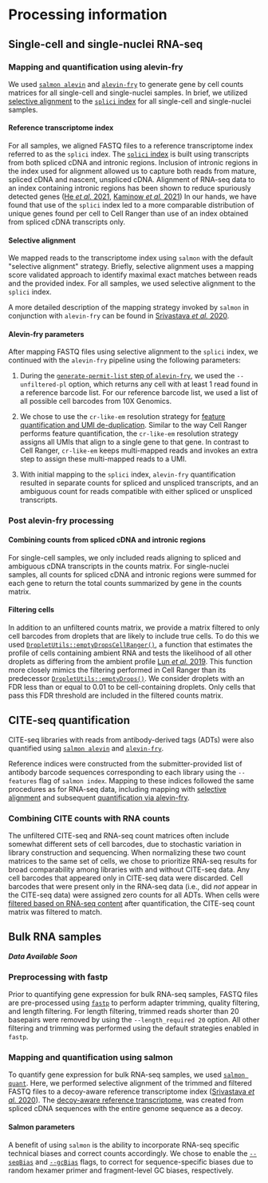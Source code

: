 # Processing information

## Single-cell and single-nuclei RNA-seq

### Mapping and quantification using alevin-fry

We used [`salmon alevin`](https://salmon.readthedocs.io/en/latest/alevin.html) and [`alevin-fry`](https://alevin-fry.readthedocs.io/en/latest/) to generate gene by cell counts matrices for all single-cell and single-nuclei samples.
In brief, we utilized [selective alignment](#selective-alignment) to the [`splici` index](#reference-transcriptome-index) for all single-cell and single-nuclei samples. 

#### Reference transcriptome index

For all samples, we aligned FASTQ files to a reference transcriptome index referred to as the `splici` index.
The [`splici` index](https://combine-lab.github.io/alevin-fry-tutorials/2021/improving-txome-specificity/) is built using transcripts from both spliced cDNA and intronic regions.
Inclusion of intronic regions in the index used for alignment allowed us to capture both reads from mature, spliced cDNA and nascent, unspliced cDNA. 
Alignment of RNA-seq data to an index containing intronic regions has been shown to reduce spuriously detected genes ([He _et al._ 2021](https://doi.org/10.1101/2021.06.29.450377), [Kaminow _et al._ 2021](https://www.biorxiv.org/content/10.1101/2021.05.05.442755v1.full#sec-5))
In our hands, we have found that use of the `splici` index led to a more comparable distribution of unique genes found per cell to Cell Ranger than use of an index obtained from spliced cDNA transcripts only. 

#### Selective alignment

We mapped reads to the transcriptome index using `salmon` with the default "selective alignment" strategy. 
Briefly, selective alignment uses a mapping score validated approach to identify maximal exact matches between reads and the provided index. 
For all samples, we used selective alignment to the `splici` index. 

A more detailed description of the mapping strategy invoked by `salmon` in conjunction with `alevin-fry` can be found in [Srivastava _et al._ 2020](https://doi.org/10.1186/s13059-020-02151-8).

#### Alevin-fry parameters 

After mapping FASTQ files using selective alignment to the `splici` index, we continued with the `alevin-fry` pipeline using the following parameters: 

1. During the [`generate-permit-list` step of `alevin-fry`](https://alevin-fry.readthedocs.io/en/latest/generate_permit_list.html), we used the `--unfiltered-pl` option, which returns any cell with at least 1 read found in a reference barcode list. 
For our reference barcode list, we used a list of all possible cell barcodes from 10X Genomics.

2. We chose to use the `cr-like-em` resolution strategy for [feature quantification and UMI de-duplication](https://alevin-fry.readthedocs.io/en/latest/quant.html). 
Similar to the way Cell Ranger performs feature quantification, the `cr-like-em` resolution strategy assigns all UMIs that align to a single gene to that gene.
In contrast to Cell Ranger, `cr-like-em` keeps multi-mapped reads and invokes an extra step to assign these multi-mapped reads to a UMI.

3. With initial mapping to the `splici` index, `alevin-fry` quantification resulted in separate counts for spliced and unspliced transcripts, and an ambiguous count for reads compatible with either spliced or unspliced transcripts.

### Post alevin-fry processing

#### Combining counts from spliced cDNA and intronic regions

For single-cell samples, we only included reads aligning to spliced and ambiguous cDNA transcripts in the counts matrix. 
For single-nuclei samples, all counts for spliced cDNA and intronic regions were summed for each gene to return the total counts summarized by gene in the counts matrix. 

#### Filtering cells

In addition to an unfiltered counts matrix, we provide a matrix filtered to only cell barcodes from droplets that are likely to include true cells.
To do this we used [`DropletUtils::emptyDropsCellRanger()`](https://rdrr.io/github/MarioniLab/DropletUtils/man/emptyDropsCellRanger.html), a function that estimates the profile of cells containing ambient RNA and tests the likelihood of all other droplets as differing from the ambient profile [Lun _et al._ 2019](https://doi.org/10.1186/s13059-019-1662-y). 
This function more closely mimics the filtering performed in Cell Ranger than its predecessor [`DropletUtils::emptyDrops()`](https://www.bioconductor.org/packages/devel/bioc/vignettes/DropletUtils/inst/doc/DropletUtils.html#detecting-empty-droplets). 
We consider droplets with an FDR less than or equal to 0.01 to be cell-containing droplets. 
Only cells that pass this FDR threshold are included in the filtered counts matrix.

## CITE-seq quantification

CITE-seq libraries with reads from antibody-derived tags (ADTs) were also quantified using  [`salmon alevin`](https://salmon.readthedocs.io/en/latest/alevin.html) and [`alevin-fry`](https://alevin-fry.readthedocs.io/en/latest/).

Reference indices were constructed from the submitter-provided list of antibody barcode sequences corresponding to each library using the `--features` flag of `salmon index`.
Mapping to these indices followed the same procedures as for RNA-seq data, including mapping with [selective alignment](#selective-alignment) and subsequent [quantification via alevin-fry](#alevin-fry-parameters).

### Combining CITE counts with RNA counts

The unfiltered CITE-seq and RNA-seq count matrices often include somewhat different sets of cell barcodes, due to stochastic variation in library construction and sequencing.
When normalizing these two count matrices to the same set of cells, we chose to prioritize RNA-seq results for broad comparability among libraries with and without CITE-seq data. 
Any cell barcodes that appeared only in CITE-seq data were discarded.
Cell barcodes that were present only in the RNA-seq data (i.e., did _not_ appear in the CITE-seq data) were assigned zero counts for all ADTs. 
When cells were [filtered based on RNA-seq content](#filtering-cells) after quantification, the CITE-seq count matrix was filtered to match.

## Bulk RNA samples 

**_Data Available Soon_**

### Preprocessing with fastp

Prior to quantifying gene expression for bulk RNA-seq samples, FASTQ files are pre-processed using [`fastp`](https://github.com/OpenGene/fastp) to perform adapter trimming, quality filtering, and length filtering. 
For length filtering, trimmed reads shorter than 20 basepairs were removed by using the `--length_required 20` option. 
All other filtering and trimming was performed using the default strategies enabled in `fastp`.  

### Mapping and quantification using salmon

To quantify gene expression for bulk RNA-seq samples, we used [`salmon quant`](https://salmon.readthedocs.io/en/latest/salmon.html).
Here, we performed selective alignment of the trimmed and filtered FASTQ files to a decoy-aware reference transcriptome index ([Srivastava _et al._ 2020](https://doi.org/10.1186/s13059-020-02151-8)). 
The [decoy-aware reference transcriptome](https://salmon.readthedocs.io/en/latest/salmon.html#preparing-transcriptome-indices-mapping-based-mode), was created from spliced cDNA sequences with the entire genome sequence as a decoy.

#### Salmon parameters 

A benefit of using `salmon` is the ability to incorporate RNA-seq specific technical biases and correct counts accordingly. 
We chose to enable the [`--seqBias`](https://salmon.readthedocs.io/en/latest/salmon.html#seqbias) and [`--gcBias`](https://salmon.readthedocs.io/en/latest/salmon.html#gcbias) flags, to correct for sequence-specific biases due to random hexamer primer and fragment-level GC biases, respectively. 
